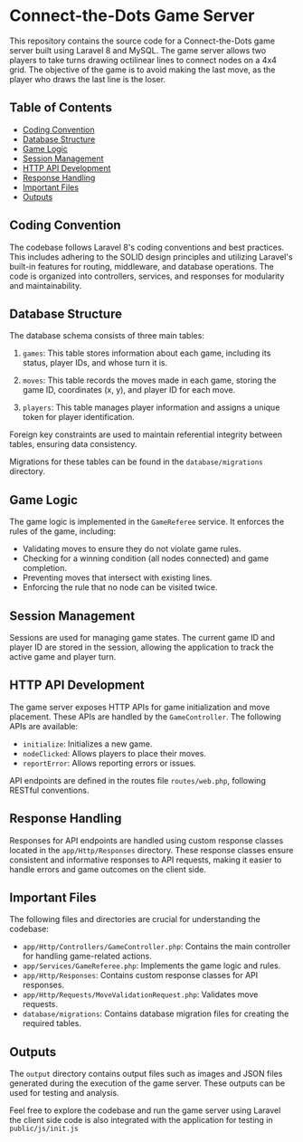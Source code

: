 # Connect-the-Dots Game Server

This repository contains the source code for a Connect-the-Dots game server built using Laravel 8 and MySQL. The game server allows two players to take turns drawing octilinear lines to connect nodes on a 4x4 grid. The objective of the game is to avoid making the last move, as the player who draws the last line is the loser.

## Table of Contents

- [Coding Convention](#coding-convention)
- [Database Structure](#database-structure)
- [Game Logic](#game-logic)
- [Session Management](#session-management)
- [HTTP API Development](#http-api-development)
- [Response Handling](#response-handling)
- [Important Files](#important-files)
- [Outputs](#outputs)

## Coding Convention

The codebase follows Laravel 8's coding conventions and best practices. This includes adhering to the SOLID design principles and utilizing Laravel's built-in features for routing, middleware, and database operations. The code is organized into controllers, services, and responses for modularity and maintainability.

## Database Structure

The database schema consists of three main tables:

1. `games`: This table stores information about each game, including its status, player IDs, and whose turn it is.

2. `moves`: This table records the moves made in each game, storing the game ID, coordinates (x, y), and player ID for each move.

3. `players`: This table manages player information and assigns a unique token for player identification.

Foreign key constraints are used to maintain referential integrity between tables, ensuring data consistency.

Migrations for these tables can be found in the `database/migrations` directory.

## Game Logic

The game logic is implemented in the `GameReferee` service. It enforces the rules of the game, including:

- Validating moves to ensure they do not violate game rules.
- Checking for a winning condition (all nodes connected) and game completion.
- Preventing moves that intersect with existing lines.
- Enforcing the rule that no node can be visited twice.

## Session Management

Sessions are used for managing game states. The current game ID and player ID are stored in the session, allowing the application to track the active game and player turn.

## HTTP API Development

The game server exposes HTTP APIs for game initialization and move placement. These APIs are handled by the `GameController`. The following APIs are available:

- `initialize`: Initializes a new game.
- `nodeClicked`: Allows players to place their moves.
- `reportError`: Allows reporting errors or issues.

API endpoints are defined in the routes file `routes/web.php`, following RESTful conventions.

## Response Handling

Responses for API endpoints are handled using custom response classes located in the `app/Http/Responses` directory. These response classes ensure consistent and informative responses to API requests, making it easier to handle errors and game outcomes on the client side.

## Important Files

The following files and directories are crucial for understanding the codebase:

- `app/Http/Controllers/GameController.php`: Contains the main controller for handling game-related actions.
- `app/Services/GameReferee.php`: Implements the game logic and rules.
- `app/Http/Responses`: Contains custom response classes for API responses.
- `app/Http/Requests/MoveValidationRequest.php`: Validates move requests.
- `database/migrations`: Contains database migration files for creating the required tables.

## Outputs

The `output` directory contains output files such as images and JSON files generated during the execution of the game server. These outputs can be used for testing and analysis.

Feel free to explore the codebase and run the game server using Laravel the client side code is also integrated with the application for testing in `public/js/init.js`